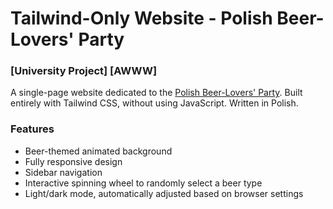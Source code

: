 # Tailwind-Only Website - Polish Beer-Lovers' Party

### [University Project] [AWWW]

A single-page website dedicated to the [Polish Beer-Lovers' Party](https://en.wikipedia.org/wiki/Polish_Beer-Lovers%27_Party). Built entirely with Tailwind CSS, without using JavaScript. Written in Polish.

### Features

- Beer-themed animated background
- Fully responsive design
- Sidebar navigation
- Interactive spinning wheel to randomly select a beer type
- Light/dark mode, automatically adjusted based on browser settings
